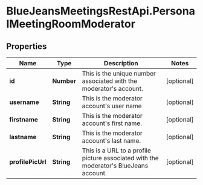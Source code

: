# BlueJeansMeetingsRestApi.PersonalMeetingRoomModerator

## Properties
Name | Type | Description | Notes
------------ | ------------- | ------------- | -------------
**id** | **Number** | This is the unique number associated with the moderator&#39;s account. | [optional] 
**username** | **String** | This is the moderator account&#39;s user name | [optional] 
**firstname** | **String** | This is the moderator account&#39;s first name. | [optional] 
**lastname** | **String** | This is the moderator account&#39;s last name. | [optional] 
**profilePicUrl** | **String** | This is a URL to a profile picture associated with the moderator&#39;s BlueJeans account. | [optional] 



